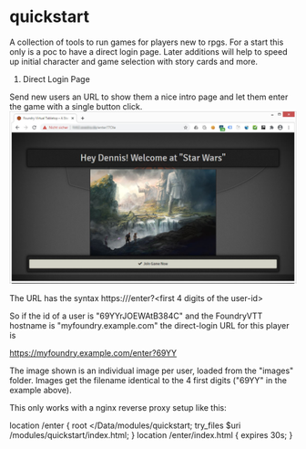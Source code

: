# quickstart
A collection of tools to run games for players new to rpgs.
For a start this only is a poc to have a direct login page. Later additions will help to speed up initial character and game selection with story cards and more.

1) Direct Login Page

Send new users an URL to show them a nice intro page and let them enter the game with a single button click.
![Sample direct login page](https://github.com/luvolondon/quickstart/raw/master/screen1.jpg)


The URL has the syntax https://<hostname>/enter?<first 4 digits of the user-id>
  
So if the id of a user is "69YYrJOEWAtB384C" and the FoundryVTT hostname is "myfoundry.example.com" the direct-login URL for this player is

https://myfoundry.example.com/enter?69YY

The image shown is an individual image per user, loaded from the "images" folder. Images get the filename identical to the 4 first digits ("69YY" in the example above).

This only works with a nginx reverse proxy setup like this:

location /enter {
      root <<our path to foundry data>/Data/modules/quickstart;
      try_files $uri  /modules/quickstart/index.html;
}
location /enter/index.html {
     expires 30s;
}
   
